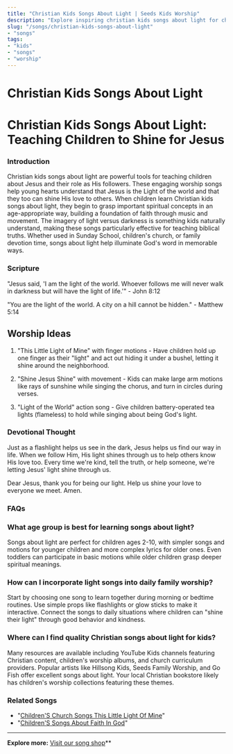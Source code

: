 ```yaml
---
title: "Christian Kids Songs About Light | Seeds Kids Worship"
description: "Explore inspiring christian kids songs about light for children's worship and faith development. Biblical music resources for families and ministry."
slug: "/songs/christian-kids-songs-about-light"
- "songs"
tags:
- "kids"
- "songs"
- "worship"
---
```


# Christian Kids Songs About Light

# Christian Kids Songs About Light: Teaching Children to Shine for Jesus

### Introduction
Christian kids songs about light are powerful tools for teaching children about Jesus and their role as His followers. These engaging worship songs help young hearts understand that Jesus is the Light of the world and that they too can shine His love to others. When children learn Christian kids songs about light, they begin to grasp important spiritual concepts in an age-appropriate way, building a foundation of faith through music and movement. The imagery of light versus darkness is something kids naturally understand, making these songs particularly effective for teaching biblical truths. Whether used in Sunday School, children's church, or family devotion time, songs about light help illuminate God's word in memorable ways.

### Scripture
"Jesus said, 'I am the light of the world. Whoever follows me will never walk in darkness but will have the light of life.'" - John 8:12

"You are the light of the world. A city on a hill cannot be hidden." - Matthew 5:14

## Worship Ideas
1. "This Little Light of Mine" with finger motions - Have children hold up one finger as their "light" and act out hiding it under a bushel, letting it shine around the neighborhood.

2. "Shine Jesus Shine" with movement - Kids can make large arm motions like rays of sunshine while singing the chorus, and turn in circles during verses.

3. "Light of the World" action song - Give children battery-operated tea lights (flameless) to hold while singing about being God's light.

### Devotional Thought
Just as a flashlight helps us see in the dark, Jesus helps us find our way in life. When we follow Him, His light shines through us to help others know His love too. Every time we're kind, tell the truth, or help someone, we're letting Jesus' light shine through us.

Dear Jesus, thank you for being our light. Help us shine your love to everyone we meet. Amen.

### FAQs

### What age group is best for learning songs about light?
Songs about light are perfect for children ages 2-10, with simpler songs and motions for younger children and more complex lyrics for older ones. Even toddlers can participate in basic motions while older children grasp deeper spiritual meanings.

### How can I incorporate light songs into daily family worship?
Start by choosing one song to learn together during morning or bedtime routines. Use simple props like flashlights or glow sticks to make it interactive. Connect the songs to daily situations where children can "shine their light" through good behavior and kindness.

### Where can I find quality Christian songs about light for kids?
Many resources are available including YouTube Kids channels featuring Christian content, children's worship albums, and church curriculum providers. Popular artists like Hillsong Kids, Seeds Family Worship, and Go Fish offer excellent songs about light. Your local Christian bookstore likely has children's worship collections featuring these themes.

### Related Songs

- "[Children'S Church Songs This Little Light Of Mine](/songs/children-s-church-songs-this-little-light-of-mine/)"
- "[Children'S Songs About Faith In God](/songs/children-s-songs-about-faith-in-god/)"

---

**Explore more:** [Visit our song shop](https://seedskidsworship.com/shop)**

<!-- Schema Markup -->
<script type="application/ld+json">
{
  "@context": "https://schema.org",
  "@type": "MusicRecording",
  "name": "Christian Kids Songs About Light",
  "byArtist": {
    "@type": "MusicGroup",
    "name": "Seeds Kids Worship"
  },
  "isFamilyFriendly": true,
  "url": "https://seedskidsworship.com/songs/christian-kids-songs-about-light/"
}
</script>